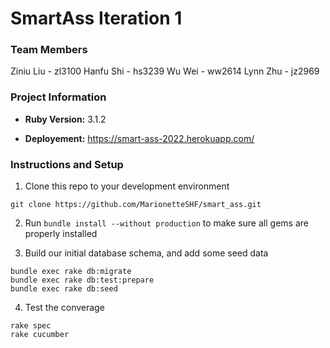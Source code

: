 # SmartAss Iteration 1

### Team Members

Ziniu Liu - zl3100
Hanfu Shi - hs3239
Wu Wei - ww2614
Lynn Zhu - jz2969

### Project Information

* **Ruby Version:** 3.1.2

* **Deployement:** https://smart-ass-2022.herokuapp.com/

### Instructions and Setup

1. Clone this repo to your development environment

`git clone https://github.com/MarionetteSHF/smart_ass.git`

2. Run `bundle install --without production` to make sure all gems are properly installed

3. Build our initial database schema, and add some seed data

```shell
bundle exec rake db:migrate
bundle exec rake db:test:prepare
bundle exec rake db:seed
```

4. Test the converage

```shell
rake spec
rake cucumber
```

